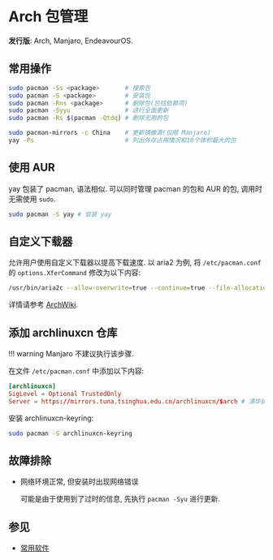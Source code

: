 # Arch 包管理

**发行版**: Arch, Manjaro, EndeavourOS.  

## 常用操作

```sh
sudo pacman -Ss <package>       # 搜索包
sudo pacman -S <package>        # 安装包
sudo pacman -Rns <package>      # 删除包(包括依赖项)
sudo pacman -Syyu               # 进行全面更新
sudo pacman -Rs $(pacman -Qtdq) # 删除无用的包

sudo pacman-mirrors -c China    # 更新镜像源(仅限 Manjaro)
yay -Ps                         # 列出外存占用情况和10个体积最大的包
```

## 使用 AUR

yay 包装了 pacman, 语法相似. 可以同时管理 pacman 的包和 AUR 的包, 调用时无需使用 `sudo`.  

```sh
sudo pacman -S yay # 安装 yay
```

## 自定义下载器

允许用户使用自定义下载器以提高下载速度. 以 aria2 为例, 将 `/etc/pacman.conf` 的 `options.XferCommand` 修改为以下内容:  

```sh
/usr/bin/aria2c --allow-overwrite=true --continue=true --file-allocation=none --log-level=error --max-tries=2 --max-connection-per-server=2 --max-file-not-found=5 --min-split-size=5M --no-conf --remote-time=true --summary-interval=60 --timeout=5 --dir=/ --out %o %u
```

详情请参考 [ArchWiki](https://wiki.archlinux.org/title/Pacman/Tips_and_tricks#Performance).  

## 添加 archlinuxcn 仓库

!!! warning
    Manjaro 不建议执行该步骤.  

在文件 `/etc/pacman.conf` 中添加以下内容:  

```conf
[archlinuxcn]
SigLevel = Optional TrustedOnly
Server = https://mirrors.tuna.tsinghua.edu.cn/archlinuxcn/$arch # 清华镜像
```

安装 archlinuxcn-keyring:  

```sh
sudo pacman -S archlinuxcn-keyring
```

## 故障排除

- 网络环境正常, 但安装时出现网络错误

    可能是由于使用到了过时的信息, 先执行 `pacman -Syu` 进行更新.  

## 参见

- [常用软件](../../常用软件.md)
